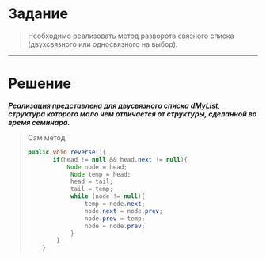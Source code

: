 # Задание 
>Необходимо реализовать метод разворота связного списка
>(двухсвязного или односвязного на выбор).
___
# Решение 
***Реализация представлена для двусвязного списка [dMyList](dMyList.java), структура которого 
мало чем отличается от структуры, сделанной во время семинара.***
> Cам метод
>```java
> public void reverse(){
>        if(head != null && head.next != null){
>            Node node = head;
>             Node temp = head;
>             head = tail;
>             tail = temp;
>             while (node != null){
>                 temp = node.next;
>                 node.next = node.prev;
>                 node.prev = temp;
>                 node = node.prev;
>             }
>         }
>     }